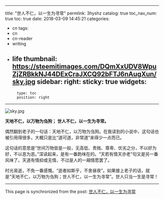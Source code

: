
---
title: "世人不仁，以一生为寻常"
permlink: 3hyshz
catalog: true
toc_nav_num: true
toc: true
date: 2018-03-09 14:45:21
categories:
- cn
tags:
- cn
- cn-reader
- writing
- life
thumbnail: https://steemitimages.com/DQmXxUDV8WpuZjZRBkkNJ44DExCraJXCQ92bFTJ6nAugXun/sky.jpg
sidebar:
    right:
        sticky: true
widgets:
    -
        type: toc
        position: right
---


![sky.jpg](https://steemitimages.com/DQmXxUDV8WpuZjZRBkkNJ44DExCraJXCQ92bFTJ6nAugXun/sky.jpg)

**天地不仁，以万物为刍狗；
世人不仁，以一生为寻常。**

偶然翻到老子的一句话：天地不仁，以万物为刍狗。在我读到的小说中，这句话也被引用得很多，大概只是比“道可道，非常道”来得少一点而已。

这句话的意思是“世间万物皆是一般，无高低、贵贱、尊卑、优劣之分，不以好为好，不以恶为恶。”深读起来，是有一番韵味在的。“天若有情天亦老”句又是另一番风味了。天道有情抑或无情，不过是人的一厢情愿罢了。

时光易逝，不免一番感慨。“逝者如斯乎，不舍昼夜”。如果接上老子的话，就是“天地不仁，以万物为刍狗；世人不仁，以一生为寻常”。世人只当一生是寻常！

- - -

This page is synchronized from the post: [世人不仁，以一生为寻常](https://steemit.com/@lemooljiang/3hyshz)
